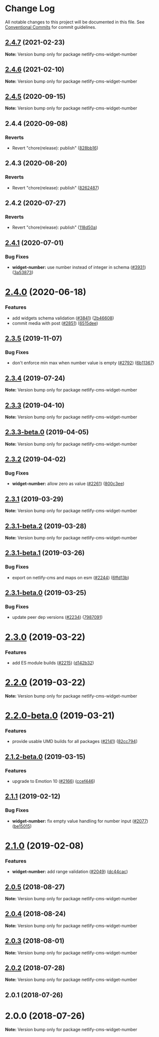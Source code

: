 # Change Log

All notable changes to this project will be documented in this file.
See [Conventional Commits](https://conventionalcommits.org) for commit guidelines.

## [2.4.7](https://github.com/netlify/netlify-cms/tree/master/packages/netlify-cms-widget-number/compare/netlify-cms-widget-number@2.4.6...netlify-cms-widget-number@2.4.7) (2021-02-23)

**Note:** Version bump only for package netlify-cms-widget-number





## [2.4.6](https://github.com/netlify/netlify-cms/tree/master/packages/netlify-cms-widget-number/compare/netlify-cms-widget-number@2.4.5...netlify-cms-widget-number@2.4.6) (2021-02-10)

**Note:** Version bump only for package netlify-cms-widget-number





## [2.4.5](https://github.com/netlify/netlify-cms/tree/master/packages/netlify-cms-widget-number/compare/netlify-cms-widget-number@2.4.4...netlify-cms-widget-number@2.4.5) (2020-09-15)

**Note:** Version bump only for package netlify-cms-widget-number





## 2.4.4 (2020-09-08)


### Reverts

* Revert "chore(release): publish" ([828bb16](https://github.com/netlify/netlify-cms/tree/master/packages/netlify-cms-widget-number/commit/828bb16415b8c22a34caa19c50c38b24ffe9ceae))





## 2.4.3 (2020-08-20)


### Reverts

* Revert "chore(release): publish" ([8262487](https://github.com/netlify/netlify-cms/tree/master/packages/netlify-cms-widget-number/commit/82624879ccbcb16610090041db28f00714d924c8))





## 2.4.2 (2020-07-27)


### Reverts

* Revert "chore(release): publish" ([118d50a](https://github.com/netlify/netlify-cms/tree/master/packages/netlify-cms-widget-number/commit/118d50a7a70295f25073e564b5161aa2b9883056))





## [2.4.1](https://github.com/netlify/netlify-cms/tree/master/packages/netlify-cms-widget-number/compare/netlify-cms-widget-number@2.4.0...netlify-cms-widget-number@2.4.1) (2020-07-01)


### Bug Fixes

* **widget-number:** use number instead of integer in schema ([#3931](https://github.com/netlify/netlify-cms/tree/master/packages/netlify-cms-widget-number/issues/3931)) ([3a53873](https://github.com/netlify/netlify-cms/tree/master/packages/netlify-cms-widget-number/commit/3a5387346925cb7a579ef199c261d7c7de4a3423))





# [2.4.0](https://github.com/netlify/netlify-cms/tree/master/packages/netlify-cms-widget-number/compare/netlify-cms-widget-number@2.3.5...netlify-cms-widget-number@2.4.0) (2020-06-18)


### Features

* add widgets schema validation ([#3841](https://github.com/netlify/netlify-cms/tree/master/packages/netlify-cms-widget-number/issues/3841)) ([2b46608](https://github.com/netlify/netlify-cms/tree/master/packages/netlify-cms-widget-number/commit/2b46608f86d22c8ad34f75e396be7c34462d9e99))
* commit media with post ([#2851](https://github.com/netlify/netlify-cms/tree/master/packages/netlify-cms-widget-number/issues/2851)) ([6515dee](https://github.com/netlify/netlify-cms/tree/master/packages/netlify-cms-widget-number/commit/6515dee8715d8571ea19484a7dfab7cfd0cc40be))





## [2.3.5](https://github.com/netlify/netlify-cms/tree/master/packages/netlify-cms-widget-number/compare/netlify-cms-widget-number@2.3.4...netlify-cms-widget-number@2.3.5) (2019-11-07)


### Bug Fixes

* don't enforce min max when number value is empty ([#2792](https://github.com/netlify/netlify-cms/tree/master/packages/netlify-cms-widget-number/issues/2792)) ([6b11367](https://github.com/netlify/netlify-cms/tree/master/packages/netlify-cms-widget-number/commit/6b113673130389aba1ee00fd614501668fad7596))





## [2.3.4](https://github.com/netlify/netlify-cms/tree/master/packages/netlify-cms-widget-number/compare/netlify-cms-widget-number@2.3.3...netlify-cms-widget-number@2.3.4) (2019-07-24)

**Note:** Version bump only for package netlify-cms-widget-number





## [2.3.3](https://github.com/netlify/netlify-cms/tree/master/packages/netlify-cms-widget-number/compare/netlify-cms-widget-number@2.3.3-beta.0...netlify-cms-widget-number@2.3.3) (2019-04-10)

**Note:** Version bump only for package netlify-cms-widget-number





## [2.3.3-beta.0](https://github.com/netlify/netlify-cms/tree/master/packages/netlify-cms-widget-number/compare/netlify-cms-widget-number@2.3.2...netlify-cms-widget-number@2.3.3-beta.0) (2019-04-05)

**Note:** Version bump only for package netlify-cms-widget-number





## [2.3.2](https://github.com/netlify/netlify-cms/tree/master/packages/netlify-cms-widget-number/compare/netlify-cms-widget-number@2.3.1...netlify-cms-widget-number@2.3.2) (2019-04-02)


### Bug Fixes

* **widget-number:** allow zero as value ([#2261](https://github.com/netlify/netlify-cms/tree/master/packages/netlify-cms-widget-number/issues/2261)) ([800c3ee](https://github.com/netlify/netlify-cms/tree/master/packages/netlify-cms-widget-number/commit/800c3ee))





## [2.3.1](https://github.com/netlify/netlify-cms/tree/master/packages/netlify-cms-widget-number/compare/netlify-cms-widget-number@2.3.1-beta.2...netlify-cms-widget-number@2.3.1) (2019-03-29)

**Note:** Version bump only for package netlify-cms-widget-number





## [2.3.1-beta.2](https://github.com/netlify/netlify-cms/tree/master/packages/netlify-cms-widget-number/compare/netlify-cms-widget-number@2.3.1-beta.1...netlify-cms-widget-number@2.3.1-beta.2) (2019-03-28)

**Note:** Version bump only for package netlify-cms-widget-number





## [2.3.1-beta.1](https://github.com/netlify/netlify-cms/tree/master/packages/netlify-cms-widget-number/compare/netlify-cms-widget-number@2.3.1-beta.0...netlify-cms-widget-number@2.3.1-beta.1) (2019-03-26)


### Bug Fixes

* export on netlify-cms and maps on esm ([#2244](https://github.com/netlify/netlify-cms/tree/master/packages/netlify-cms-widget-number/issues/2244)) ([6ffd13b](https://github.com/netlify/netlify-cms/tree/master/packages/netlify-cms-widget-number/commit/6ffd13b))





## [2.3.1-beta.0](https://github.com/netlify/netlify-cms/tree/master/packages/netlify-cms-widget-number/compare/netlify-cms-widget-number@2.3.0...netlify-cms-widget-number@2.3.1-beta.0) (2019-03-25)


### Bug Fixes

* update peer dep versions ([#2234](https://github.com/netlify/netlify-cms/tree/master/packages/netlify-cms-widget-number/issues/2234)) ([7987091](https://github.com/netlify/netlify-cms/tree/master/packages/netlify-cms-widget-number/commit/7987091))





# [2.3.0](https://github.com/netlify/netlify-cms/tree/master/packages/netlify-cms-widget-number/compare/netlify-cms-widget-number@2.2.0...netlify-cms-widget-number@2.3.0) (2019-03-22)


### Features

* add ES module builds ([#2215](https://github.com/netlify/netlify-cms/tree/master/packages/netlify-cms-widget-number/issues/2215)) ([d142b32](https://github.com/netlify/netlify-cms/tree/master/packages/netlify-cms-widget-number/commit/d142b32))





# [2.2.0](https://github.com/netlify/netlify-cms/tree/master/packages/netlify-cms-widget-number/compare/netlify-cms-widget-number@2.2.0-beta.0...netlify-cms-widget-number@2.2.0) (2019-03-22)

**Note:** Version bump only for package netlify-cms-widget-number





# [2.2.0-beta.0](https://github.com/netlify/netlify-cms/tree/master/packages/netlify-cms-widget-number/compare/netlify-cms-widget-number@2.1.2-beta.0...netlify-cms-widget-number@2.2.0-beta.0) (2019-03-21)


### Features

* provide usable UMD builds for all packages ([#2141](https://github.com/netlify/netlify-cms/tree/master/packages/netlify-cms-widget-number/issues/2141)) ([82cc794](https://github.com/netlify/netlify-cms/tree/master/packages/netlify-cms-widget-number/commit/82cc794))





## [2.1.2-beta.0](https://github.com/netlify/netlify-cms/tree/master/packages/netlify-cms-widget-number/compare/netlify-cms-widget-number@2.1.1...netlify-cms-widget-number@2.1.2-beta.0) (2019-03-15)


### Features

* upgrade to Emotion 10 ([#2166](https://github.com/netlify/netlify-cms/tree/master/packages/netlify-cms-widget-number/issues/2166)) ([ccef446](https://github.com/netlify/netlify-cms/tree/master/packages/netlify-cms-widget-number/commit/ccef446))





## [2.1.1](https://github.com/netlify/netlify-cms/tree/master/packages/netlify-cms-widget-number/compare/netlify-cms-widget-number@2.1.0...netlify-cms-widget-number@2.1.1) (2019-02-12)


### Bug Fixes

* **widget-number:** fix empty value handling for number input ([#2077](https://github.com/netlify/netlify-cms/tree/master/packages/netlify-cms-widget-number/issues/2077)) ([be15015](https://github.com/netlify/netlify-cms/tree/master/packages/netlify-cms-widget-number/commit/be15015))





# [2.1.0](https://github.com/netlify/netlify-cms/tree/master/packages/netlify-cms-widget-number/compare/netlify-cms-widget-number@2.0.5...netlify-cms-widget-number@2.1.0) (2019-02-08)


### Features

* **widget-number:** add range validation ([#2049](https://github.com/netlify/netlify-cms/tree/master/packages/netlify-cms-widget-number/issues/2049)) ([dc44cac](https://github.com/netlify/netlify-cms/tree/master/packages/netlify-cms-widget-number/commit/dc44cac))





<a name="2.0.5"></a>
## [2.0.5](https://github.com/netlify/netlify-cms/tree/master/packages/netlify-cms-widget-number/compare/netlify-cms-widget-number@2.0.4...netlify-cms-widget-number@2.0.5) (2018-08-27)




**Note:** Version bump only for package netlify-cms-widget-number

<a name="2.0.4"></a>
## [2.0.4](https://github.com/netlify/netlify-cms/tree/master/packages/netlify-cms-widget-number/compare/netlify-cms-widget-number@2.0.3...netlify-cms-widget-number@2.0.4) (2018-08-24)




**Note:** Version bump only for package netlify-cms-widget-number

<a name="2.0.3"></a>
## [2.0.3](https://github.com/netlify/netlify-cms/tree/master/packages/netlify-cms-widget-number/compare/netlify-cms-widget-number@2.0.2...netlify-cms-widget-number@2.0.3) (2018-08-01)




**Note:** Version bump only for package netlify-cms-widget-number

<a name="2.0.2"></a>
## [2.0.2](https://github.com/netlify/netlify-cms/tree/master/packages/netlify-cms-widget-number/compare/netlify-cms-widget-number@2.0.1...netlify-cms-widget-number@2.0.2) (2018-07-28)




**Note:** Version bump only for package netlify-cms-widget-number

<a name="2.0.1"></a>
## 2.0.1 (2018-07-26)



<a name="2.0.0"></a>
# 2.0.0 (2018-07-26)




**Note:** Version bump only for package netlify-cms-widget-number
